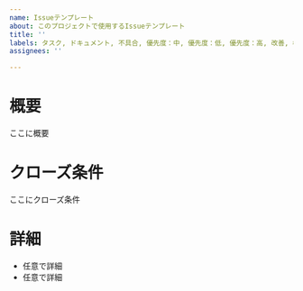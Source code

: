 ```yaml
---
name: Issueテンプレート
about: このプロジェクトで使用するIssueテンプレート
title: ''
labels: タスク, ドキュメント, 不具合, 優先度：中, 優先度：低, 優先度：高, 改善, 機能追加
assignees: ''

---
```


# 概要
ここに概要

# クローズ条件
ここにクローズ条件

# 詳細
- 任意で詳細
- 任意で詳細
